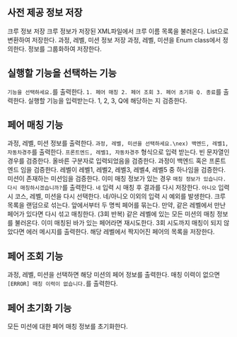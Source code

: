 ## 사전 제공 정보 저장

크루 정보 저장
크루 정보가 저장된 XML파일에서 크루 이름 목록을 불러온다.
List<String>으로 변환하여 저장한다.
과정, 레벨, 미션 정보 저장
과정, 레벨, 미션을 Enum class에서 정의한다.
정보를 그룹화하여 저장한다.

## 실행할 기능을 선택하는 기능

`기능을 선택하세요.`를 출력한다.
`1. 페어 매칭 2. 페어 조회 3. 페어 초기화 Q. 종료`를 출력한다.
실행할 기능을 입력받는다.
1, 2, 3, Q에 해당하는 지 검증한다.

## 페어 매칭 기능

과정, 레벨, 미션 정보를 출력한다.
`과정, 레벨, 미션을 선택하세요.\nex) 백엔드, 레벨1, 자동차경주`를 출력한다.
`프론트엔드, 레벨1, 자동차경주` 형식으로 입력 받는다.
빈 문자열인 경우를 검증한다.
올바른 구분자로 입력되었음을 검증한다.
과정이 백엔드 혹은 프론트엔드 임을 검증한다.
레벨이 레벨1, 레벨2, 레벨3, 레벨4, 레벨5 중 하나임을 검증한다.
미션이 존재하는 미션임을 검증한다.
이미 매칭 정보가 있는 경우
`매칭 정보가 있습니다. 다시 매칭하시겠습니까?`를 출력한다.
`네` 입력 시 매칭 후 결과를 다시 저장한다.
`아니오` 입력 시 코스, 레벨, 미션을 다시 선택한다.
네/아니오 이외의 입력 시 예외를 발생한다.
크루 목록을 랜덤으로 섞는다.
앞에서부터 두 명씩 페어를 묶는다.
만약, 같은 레벨에서 만난 페어가 있다면 다시 섞고 매칭한다. (3회 반복)
같은 레벨에 있는 모든 미션의 매칭 정보를 불러온다.
이미 매칭된 바가 있는 페어라면 재시도한다.
3회 시도까지 매칭이 되지 않았다면 에러 메시지를 출력한다.
해당 레벨에서 짝지어진 페어의 목록을 저장한다.

## 페어 조회 기능

과정, 레벨, 미션을 선택하면 해당 미션의 페어 정보를 출력한다.
매칭 이력이 없으면 `[ERROR] 매칭 이력이 없습니다.`를 출력한다.

## 페어 초기화 기능

모든 미션에 대한 페어 매칭 정보를 초기화한다.

